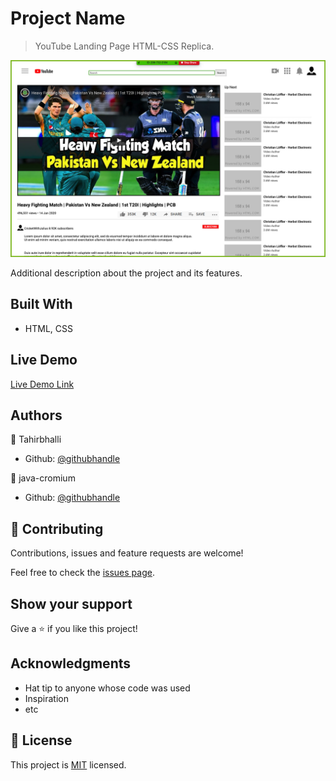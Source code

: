 # Project Name

> YouTube Landing Page HTML-CSS Replica.

![screenshot](https://github.com/Tahirbhalli/YouTube_Demo/blob/master/Screen%20Shot%202020-01-20%20at%2001.56.58.png)

Additional description about the project and its features.

## Built With

- HTML, CSS

## Live Demo

[Live Demo Link](https://tahirbhalli.github.io/YouTube_Demo/)

## Authors

👤 Tahirbhalli

- Github: [@githubhandle](https://github.com/Tahirbhalli)

👤 java-cromium

- Github: [@githubhandle](https://github.com/java-cromium)


## 🤝 Contributing

Contributions, issues and feature requests are welcome!

Feel free to check the [issues page](issues/).

## Show your support

Give a ⭐️ if you like this project!

## Acknowledgments

- Hat tip to anyone whose code was used
- Inspiration
- etc

## 📝 License

This project is [MIT](lic.url) licensed.
